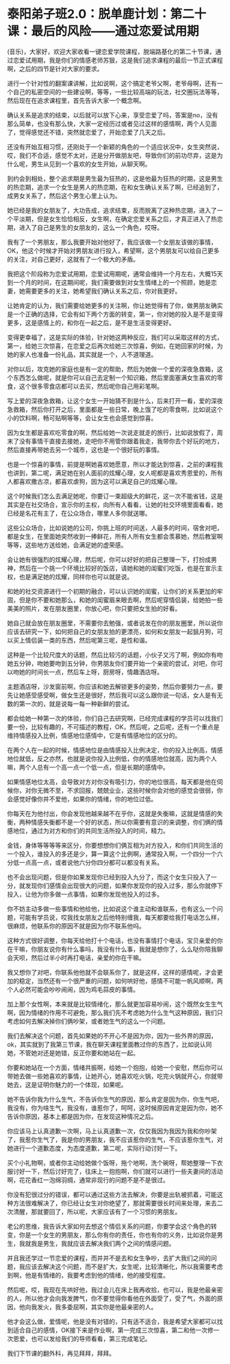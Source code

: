 # 泰阳弟子班2.0：脱单鹿计划：第二十课：最后的风险——通过恋爱试用期

(音乐)，大家好，欢迎大家收看一键恋爱学院课程，脱端路基化的第二十节课，通过恋爱试用期，我是你们的情感老师苏狠，这是我们追求课程的最后一节正式课程啊，之后的四节是针对大家的要求。

进行一个针对性的翻案课讲解，比如说啊，这个搞定老爷父啊，老爷母啊，还有一个自己的私密空间的一些建设啊，等等，一些比较高端的玩法，社交圈玩法等等，然后现在在追求课程里，首先告诉大家一个概念啊。

确认关系是追求的结束，以后就可以放下心来，享受恋爱了吗，答案是no，没有那么简单，也没有那么快，大家一定经历过或者见过这样的感情啊，两个人见面了，觉得感觉还不错，突然就恋爱了，开始恋爱了几天之后。

还没有开始互相习惯，还刚处于一个新颖的角色的一个适应状况中，女生突然说，哎，我们不合适，感觉不太对，还是分开做朋友吧，导致你们的前功尽弃，这是为什么呢，男生从见到一个喜欢的女生开始，从聊天啊。

到约会到相处，整个追求期是男生最为狂热的，这是他最为狂热的时期，这是男生的热恋期，追求一个女生是男人的热恋期，在和女生确认关系了啊，已经追到了，成男女关系了，然后这个男生心里上认为。

她已经是我的女朋友了，大功告成，追求结束，反而脱离了这种热恋期，进入了一个平淡期，但是女生恰恰相反，女生啊，在确定恋爱关系之后，才真正进入了热恋期，进入了自己是男生的女朋友的，这么一个角色，哎呀。

我有了一个男朋友，那么我要开始对他好了，我应该做一个女朋友该做的事情，OK，他这个时候才开始对男朋友进行投入，希望啊，这个男朋友可以给自己更多的关注，对自己更好，这就有了一个极大的矛盾。

我把这个阶段称为恋爱试用期，恋爱试用期呢，通常会维持一个月左右，大概15天到一个月的时间，在这期间呢，我们需要做到对女生情绪上的一个照顾，她是恋妻，她需要更多的关注，她希望我们确认关系之后，你对我更好。

让她肯定的认为，我们需要给她更多的关注啊，你让她觉得有了你，做男朋友确实是一个正确的选择，它会有如下两个方面的转变，第一，你对她的投入是不是变得更多，这是感情上的，和你在一起之后，是不是生活变得更好。

变得更幸福了，这是实际的体验，针对她这两种反应，我们可以采取这样的方式，第一，给她三次惊喜，在恋爱之后再次给她三次惊喜，例如，在她回家的时候，为她的家人也准备一份礼品，其实就是一个，人不道理道。

对你以后，攻克她的家庭也是有一定的帮助，然后为她做一个爱的深夜急救箱，这个东西怎么做呢，就是你可以自己去定制一个知识箱，然后里面塞满女生喜欢的零食，这个很多零食店都可以去买，然后呢你自己用彩笔啊。

写上爱的深夜急救箱，让这个女生一开始猜不到是什么，后来打开一看，爱的深夜急救箱，然后你打开之后，里面都是一些日常，晚上饿了吃的零食啊，比如说这个小的饮料啊，畅可贴啊等等，会让女生也会感觉到惊喜。

因为女生都是喜欢吃零食的啊，然后给她一次说走就走的旅行，比如说放假了，周末了没有事情干直接去接她，走吧你不用管你跟着我走，我带你去个好玩的地方，然后直接再带她去另一个城市，这也是一个很好玩的事情。

也是一个惊喜的事情，前提是啊她喜欢她愿意，所以才能达到惊喜，之前的课程我也讲到，第二呢，满足她在别人面前的炫耀心理，女人呢都是喜欢秀恩爱的，所有人都喜欢撒古凉，都喜欢虐狗，因为这可以满足自己的炫耀心理。

这个时候我们怎么去满足她呢，你要订一束超级大的鲜花，这一次不能省钱，这是其实是在社交场合，宣示你的主权，向所有人看看，让她的社交环境里面看看，她已经是名花有主了，在公众场合，哪里人多你就送哪。

这些公众场合，比如说她的公司，你挑上班的时间送，人最多的时间，宿舍对吧，都是女生，在里面她突然收到一捧鲜花，所有人所有女生都会羡慕她，然后教室啊等等，这些地方送给她，会满足她的虚荣感。

会让她有很强烈的炫耀心理，然后呢，你可以好好的把自己整理一下，打扮成男神，然后在一个挑一个环境比较好的饭店，请她和她的闺蜜们吃饭，也是在宣示主权，也是满足她的炫耀，同样你也可以就是说。

和她的社交资源进行一个初期的融合，可以认识她的闺蜜，让你们的关系更加的牢固，但是你不要和她那么，和她的闺蜜眉来眼去啊，然后呢穿情侣装，给她拍一些美美的照片，发在朋友圈里，你放心吧，你只要把女生拍的好看。

她自己就会放在朋友圈里，不需要你去勉强，或者说发在你的朋友圈里，所以说你应该去研究一下，如何把自己的女朋友拍的更漂亮，如何和女朋友一起狙月狗，可以买上情侣装一类的东西，然后呢第三呢，是性和谐。

这种是一个比较尺度大的话题，然后比较污的话题，小伙子又污了啊，例如你有吻她五分钟，吻她要吻到五分钟，你男朋友你们要开始一个亲密的尝试，对吧，你可以吻她的时间长一点，然后车上呀，厨房呀，情趣酒店呀。

主题酒店呀，沙发窗前啊，你应该和她去解锁更多的姿势，然后你要努力一点，要先让她感受感受啊，做女生还是很好，然后我可以这么跟你说一句话，女人是有无数的第一次的，就是说每一每一种新鲜的尝试。

都会给她一种第一次的体验，你们自己去研究啊，已经完成课程的学员可以找我们要一份，比较有趣的，不可描述的教程，OK，然后呢，之后呢，还有一个重点是维持情感投入比例，情感地位感情中，它是有情感地位的区分的。

在两个人在一起的时候，情感地位是由情感投入比例决定，你的投入比例高，情感地位就低，反之亦然，也就是说你投入比例低，你的情感地位就高，因为两个人嘛，两个人总有一个高一点一个低一点，但是长期的感情中。

如果情感地位太高，会导致对方对你没有吸引力，你的地位很高，每天都是他在伺候你，对你无微不至，不求回报，兢兢业业，这些时候你会对他的感觉会很弱，你会感觉好像你并不爱他，如果你的情绪，你的地位过低。

你每天在为他付出，你会发现他越来越不在乎你，这就是失衡嘛，这就是情感的失衡，两种情感失衡都不是一个好的状态，所以你需要有意识的来调整，你们俩的情感地位，通过为对方和你们的共同生活所投入的时间，精力。

金钱，身体等等等等来区分，你要想想你们俩互相为对方投入，和你们共同生活的一个投入，谁投入的多还是少，算一算这个比例啊，通常投入啊，一个四分一个六分低一点高一点，或者说他六分你四分都可以都没有关系。

也不会出现问题，但是你如果发现你已经到投入九分了，而这个女生只投入了一分，就发现你们感情会出现很大的问题，如果你发现你的投入过多，那么你就停下投入，让他为你多做一点事情，如果你发现他投入的过多。

你不妨主动多做一些事情和他给他，比如说这个谁主动和谁联系，也有这么一个问题，可能有学员说，哎我找女朋友之后他特别缠我，每天都要给我打电话怎么样，很麻烦，他联系你的原因不就是因为你不联系他吗。

这种方式很好调整，你每天给他打十个电话，也没有事情打个电话，宝贝亲爱的你在干嘛，你朋友说你有什么事吗，我没有什么事，我就是想你了，么么哒你陪我聊会天呗，然后过半小时再打电话，亲爱的你在干嘛。

我又想你了对吧，你联系他他就不会联系你了，就是这样，这样的感情呢，才会更加的稳定，当然还有一个很严重的问题，如何哄好他，感情不可能一帆风顺啊，两个人必然可能会吵吵闹闹，因为鸡毛蒜皮的事情。

加上那个女性啊，本来就是比较情绪化，那么就更加容易吵闹，这个既然女生生气啊，因为情绪的作用不可避免，那么我们先不考虑她为什么生气这种原因，我们只考虑如何去解决掉你们俩吵架，或者她生气的这么一个问题。

我们去解决这个问题，首先如果她的不开心不是因为你，因为一些外界的原因，ok，其实就到了我第三节课，我在聊天课程里面教过你的东西了，比如说认同她，不管她对还是她错，反正你要和她站在一起。

你要和她站在一个方面，情绪共振啊，给她一个抱抱，给她一个安慰，然后你可以带她去做一些她喜欢的事情，让她开心，她喜欢吃火锅，吃完火锅就开心，你就带她去，这是证明你魅力的一个体现，如果呢。

她不告诉你我为什么生气，不告诉你生气的原因，那么肯定是因为你，你生气吧，我没有，你为啥生气，我没有，谁惹你了，呵呵，这时候原因肯定是因为你，她不告诉你原因，基本上都是因为你，在发现这种情况之后。

你应该马上认真道歉一次啊，马上认真道歉一次，仅仅我因为我因为我和你吵架了，我惹你生气了，我是你的男朋友，我不应该惹你的生气，不应该惹你生气，对她进行一个道歉态度，为态度道歉，第二呢，实际行动讨好一下。

买个小礼物啊，或者你主动给她做个饭呀，拖个地啊，洗个碗呀，帮她整理一下衣服讨好一下，然后讨好完了，往床上一抱抱啊，你们就可以进行一些夫妻间的活动啊，花花香红一泡绵羽绸，通常非现行的问题不是不是很过。

你没有犯很过分的错误，都可以通过这些方法去解决，你要是出轨被抓着，可能这种方法很难解决了，你已经让女生对你绝望了，那就需要很长时间来处理，来去二次清醒，那就要回了，所以呢，大家应该有了一个习惯的男朋友。

老公的思维，我告诉大家如何去想这个情侣关系的问题，你要学会这个角色的转变，你是一个女生的男朋友，那么你有你的责任，你也有你的义务，比如说你是男生，我就我是男生，我就应该去解决我们两个之间的情感问题。

并且我还学过一节恋爱的课程，而并并不是去和女生争吵，去扩大我们之间的问题，我应该去解决这个问题，而不是扩大，女生呢，比较清晰化，所以我需要考虑到啊，他是有情绪的，我要考虑到他的情绪，他的接受程度。

然后呢，哎，我现在先哄好他，我过会儿在床上我再收拾，也可以，我是他最亲密的人，所以他才会向我发脾气，你不要觉得你看他在外面受了，受了气，外面的原因，他向我发火，我多委屈啊，其实你是他最亲密的人。

他才会这么做，爱情呢，他是没有对错的，只有适不适合，我是希望大家都可以找到适合自己的感情，OK接下来是作业啊，第一完成三次惊喜，第二和他一次修一次恩爱，也可以发给我们的导师看看，第三完成笔记。

我们下节课的翻外科，再见拜拜，拜拜。